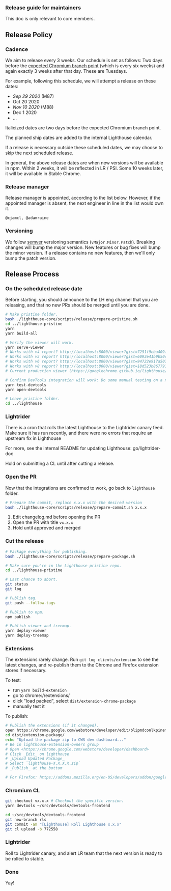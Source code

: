 ### Release guide for maintainers

This doc is only relevant to core members.

## Release Policy

### Cadence

We aim to release every 3 weeks. Our schedule is set as follows: Two days before the [expected Chromium branch point](https://www.chromium.org/developers/calendar) (which is every six weeks) and again exactly 3 weeks after that day. These are Tuesdays.

For example, following this schedule, we will attempt a release on these dates:

* _Sep 29 2020_ (M87)
* Oct 20 2020
* _Nov 10 2020_ (M88)
* Dec 1 2020
* ...

Italicized dates are two days before the expected Chromium branch point.

The planned ship dates are added to the internal Lighthouse calendar.

If a release is necessary outside these scheduled dates, we may choose to skip the next scheduled release.

In general, the above release dates are when new versions will be available in npm. Within 2 weeks, it will be reflected in LR / PSI. Some 10 weeks later, it will be available in Stable Chrome.

### Release manager

Release manager is appointed, according to the list below. However, if the appointed manager is absent, the next engineer in line in the list would own it.

    @cjamcl, @adamraine

### Versioning

We follow [semver](https://semver.org/) versioning semantics (`vMajor.Minor.Patch`). Breaking changes will bump the major version. New features or bug fixes will bump the minor version. If a release contains no new features, then we'll only bump the patch version.

## Release Process

### On the scheduled release date

Before starting, you should announce to the LH eng channel that you are releasing,
and that no new PRs should be merged until you are done.

```sh
# Make pristine folder.
bash ./lighthouse-core/scripts/release/prepare-pristine.sh
cd ../lighthouse-pristine
yarn
yarn build-all

# Verify the viewer will work.
yarn serve-viewer
# Works with v4 report? http://localhost:8000/viewer?gist=7251f9eba409f385e4c0424515fe8009
# Works with v5 report? http://localhost:8000/viewer?gist=6093e41b9b50c8d642a7e6bbc784e32f
# Works with v6 report? http://localhost:8000/viewer?gist=94722e917a507feb5371ad51be6c3334
# Works with v8 report? http://localhost:8000/viewer?gist=18d523b86779185ecfd376d58f891e1d
# Current production viewer (https://googlechrome.github.io/lighthouse/viewer/) has forward compat with next major LHR?

# Confirm DevTools integration will work: Do some manual testing on a number of sites.
yarn test-devtools
yarn open-devtools

# Leave pristine folder.
cd ../lighthouse
```

### Lightrider

There is a cron that rolls the latest Lighthouse to the Lightrider canary feed.
Make sure it has run recently, and there were no errors that require an upstream
fix in Lighthouse

For more, see the internal README for updating Lighthouse: go/lightrider-doc

Hold on submitting a CL until after cutting a release.

### Open the PR

Now that the integrations are confirmed to work, go back to `lighthouse` folder.

```sh
# Prepare the commit, replace x.x.x with the desired version
bash ./lighthouse-core/scripts/release/prepare-commit.sh x.x.x
```

1. Edit changelog.md before opening the PR
1. Open the PR with title `vx.x.x`
1. Hold until approved and merged

### Cut the release

```sh
# Package everything for publishing.
bash ./lighthouse-core/scripts/release/prepare-package.sh

# Make sure you're in the Lighthouse pristine repo.
cd ../lighthouse-pristine

# Last chance to abort.
git status
git log

# Publish tag.
git push --follow-tags

# Publish to npm.
npm publish

# Publish viewer and treemap.
yarn deploy-viewer
yarn deploy-treemap
```

### Extensions

The extensions rarely change. Run `git log clients/extension` to see the latest changes,
and re-publish them to the Chrome and Firefox extension stores if necessary.

To test:

- run `yarn build-extension`
- go to chrome://extensions/
- click "load packed", select `dist/extension-chrome-package`
- manually test it

To publish:

```sh
# Publish the extensions (if it changed).
open https://chrome.google.com/webstore/developer/edit/blipmdconlkpinefehnmjammfjpmpbjk
cd dist/extension-package/
echo "Upload the package zip to CWS dev dashboard..."
# Be in lighthouse-extension-owners group
# Open <https://chrome.google.com/webstore/developer/dashboard>
# Click _Edit_ on lighthouse
# _Upload Updated Package_
# Select `lighthouse-X.X.X.X.zip`
# _Publish_ at the bottom

# For Firefox: https://addons.mozilla.org/en-US/developers/addon/google-lighthouse/versions/submit/
```

### Chromium CL

```sh
git checkout vx.x.x # Checkout the specific version.
yarn devtools ~/src/devtools/devtools-frontend

cd ~/src/devtools/devtools-frontend
git new-branch rls
git commit -am "[Lighthouse] Roll Lighthouse x.x.x"
git cl upload -b 772558
```

### Lightrider

Roll to Lightrider canary, and alert LR team that the next version is ready to be rolled to stable.

### Done

Yay!
